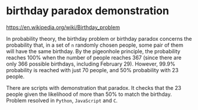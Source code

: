# birthday paradox demonstration

https://en.wikipedia.org/wiki/Birthday_problem

In probability theory, the birthday problem or birthday paradox concerns the probability that, in a set of `n` randomly chosen people, some pair of them will have the same birthday. By the pigeonhole principle, the probability reaches 100% when the number of people reaches 367 (since there are only 366 possible birthdays, including February 29). However, 99.9% probability is reached with just 70 people, and 50% probability with 23 people.

There are scripts with demonstration that paradox. It checks that the 23 people given the likelihood of more than 50% to match the birthday. Problem resolved in `Python`, `JavaScript` and `C`.
